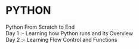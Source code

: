 # PYTHON
Python From Scratch to End
<br>
Day 1 :- Learning how Python runs and its Overview
<br>
Day 2 :- Learning Flow Control and Functions
